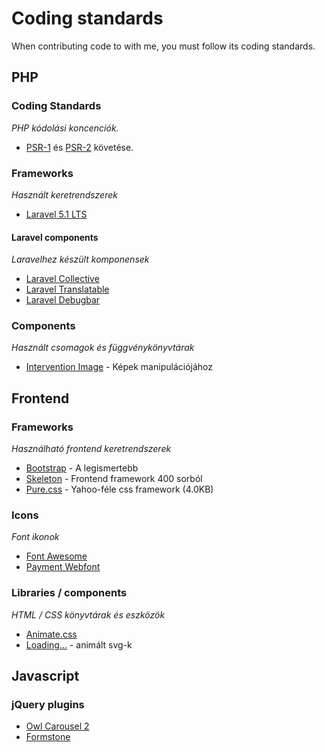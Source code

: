 # Coding standards
When contributing code to with me, you must follow its coding standards.

## PHP
### Coding Standards
*PHP kódolási koncenciók.*

* [PSR-1](http://www.php-fig.org/psr/psr-1/) és [PSR-2](http://www.php-fig.org/psr/psr-2/) követése.

### Frameworks
*Használt keretrendszerek*

* [Laravel 5.1 LTS](https://laravel.com/docs/5.1)

#### Laravel components
*Laravelhez készült komponensek*

* [Laravel Collective](https://laravelcollective.com/)
* [Laravel Translatable](https://github.com/dimsav/laravel-translatable)
* [Laravel Debugbar](https://github.com/barryvdh/laravel-debugbar)

### Components
*Használt csomagok és függvénykönyvtárak*

* [Intervention Image](http://image.intervention.io/) - Képek manipulációjához

## Frontend
### Frameworks
*Használható frontend keretrendszerek*

* [Bootstrap](http://getbootstrap.com/) - A legismertebb
* [Skeleton](http://getskeleton.com/) - Frontend framework 400 sorból
* [Pure.css](http://purecss.io/) - Yahoo-féle css framework (4.0KB)

### Icons
*Font ikonok*

* [Font Awesome](https://fortawesome.github.io/Font-Awesome/)
* [Payment Webfont](https://github.com/orlandotm/payment-webfont/)

### Libraries / components
*HTML / CSS könyvtárak és eszközök*

* [Animate.css](https://github.com/daneden/animate.css)
* [Loading...](https://github.com/jxnblk/loading) - animált svg-k

## Javascript

### jQuery plugins
* [Owl Carousel 2](https://github.com/smashingboxes/OwlCarousel2)
* [Formstone](https://formstone.it/)
